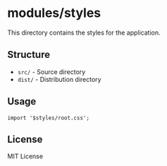 # modules/styles 

This directory contains the styles for the application.

## Structure

- `src/` - Source directory
- `dist/` - Distribution directory

## Usage

```svelte
import '$styles/root.css';
```


## License

MIT License